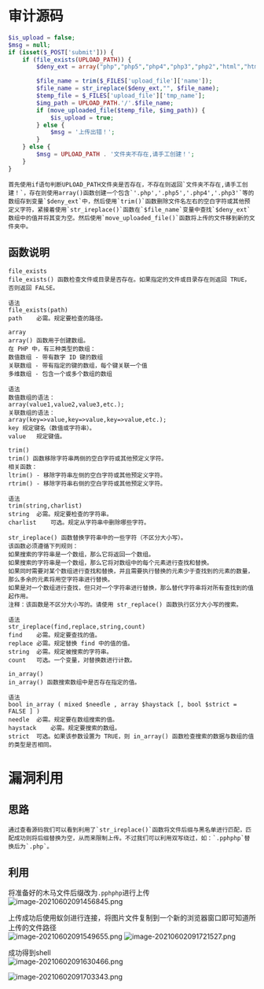 
# 审计源码
```php
$is_upload = false;
$msg = null;
if (isset($_POST['submit'])) {
    if (file_exists(UPLOAD_PATH)) {
        $deny_ext = array("php","php5","php4","php3","php2","html","htm","phtml","pht","jsp","jspa","jspx","jsw","jsv","jspf","jtml","asp","aspx","asa","asax","ascx","ashx","asmx","cer","swf","htaccess","ini");

        $file_name = trim($_FILES['upload_file']['name']);
        $file_name = str_ireplace($deny_ext,"", $file_name);
        $temp_file = $_FILES['upload_file']['tmp_name'];
        $img_path = UPLOAD_PATH.'/'.$file_name;        
        if (move_uploaded_file($temp_file, $img_path)) {
            $is_upload = true;
        } else {
            $msg = '上传出错！';
        }
    } else {
        $msg = UPLOAD_PATH . '文件夹不存在,请手工创建！';
    }
}
```

	首先使用if语句判断UPLOAD_PATH文件夹是否存在，不存在则返回`文件夹不存在,请手工创建！`，存在则使用array()函数创建一个包含`'.php','.php5','.php4','.php3'`等的数组存到变量`$deny_ext`中，然后使用`trim()`函数删除文件名左右的空白字符或其他预定义字符，紧接着使用`str_ireplace()`函数在`$file_name`变量中查找`$deny_ext`数组中的值并将其变为空。然后使用`move_uploaded_file()`函数将上传的文件移到新的文件夹中。


## 函数说明
```
file_exists
file_exists() 函数检查文件或目录是否存在。如果指定的文件或目录存在则返回 TRUE，否则返回 FALSE。

语法
file_exists(path)
path	必需。规定要检查的路径。
```

```
array
array() 函数用于创建数组。
在 PHP 中，有三种类型的数组：
数值数组 - 带有数字 ID 键的数组
关联数组 - 带有指定的键的数组，每个键关联一个值
多维数组 - 包含一个或多个数组的数组

语法
数值数组的语法：
array(value1,value2,value3,etc.);
关联数组的语法：
array(key=>value,key=>value,key=>value,etc.);
key	规定键名（数值或字符串）。
value	规定键值。
```

```
trim()
trim() 函数移除字符串两侧的空白字符或其他预定义字符。
相关函数：
ltrim() - 移除字符串左侧的空白字符或其他预定义字符。
rtrim() - 移除字符串右侧的空白字符或其他预定义字符。

语法
trim(string,charlist)
string	必需。规定要检查的字符串。
charlist	可选。规定从字符串中删除哪些字符。
```

```
str_ireplace() 函数替换字符串中的一些字符（不区分大小写）。
该函数必须遵循下列规则：
如果搜索的字符串是一个数组，那么它将返回一个数组。
如果搜索的字符串是一个数组，那么它将对数组中的每个元素进行查找和替换。
如果同时需要对某个数组进行查找和替换，并且需要执行替换的元素少于查找到的元素的数量，那么多余的元素将用空字符串进行替换。
如果是对一个数组进行查找，但只对一个字符串进行替换，那么替代字符串将对所有查找到的值起作用。
注释：该函数是不区分大小写的。请使用 str_replace() 函数执行区分大小写的搜索。

语法
str_ireplace(find,replace,string,count)
find	必需。规定要查找的值。
replace	必需。规定替换 find 中的值的值。
string	必需。规定被搜索的字符串。
count	可选。一个变量，对替换数进行计数。
```

```
in_array()
in_array() 函数搜索数组中是否存在指定的值。

语法
bool in_array ( mixed $needle , array $haystack [, bool $strict = FALSE ] )
needle	必需。规定要在数组搜索的值。
haystack	必需。规定要搜索的数组。
strict	可选。如果该参数设置为 TRUE，则 in_array() 函数检查搜索的数据与数组的值的类型是否相同。
```


# 漏洞利用

## 思路
	通过查看源码我们可以看到利用了`str_ireplace()`函数将文件后缀与黑名单进行匹配，匹配成功则将后缀替换为空，从而来限制上传。不过我们可以利用双写绕过，如：`.pphphp`替换后为`.php`。


## 利用
将准备好的木马文件后缀改为`.pphphp`进行上传<br />![image-20210602091456845.png](./assets/1656468731651-7f4f51e7-a6ae-4e38-84c7-c4438d4c1e33.png)

上传成功后使用蚁剑进行连接，将图片文件复制到一个新的浏览器窗口即可知道所上传的文件路径<br />![image-20210602091549655.png](./assets/1656468735367-4351d99a-168d-43bf-81bc-77a549500ca4.png)
![image-20210602091721527.png](./assets/1656468738238-7c49e8fa-6e2a-4cc2-9201-c973c31acda8.png)


成功得到shell<br />![image-20210602091630466.png](./assets/1656468743075-fc404ae1-08d5-4770-bba5-1d2063c5c56f.png)

![image-20210602091703343.png](./assets/1656468746200-c38c6ace-56c2-4ec3-953a-6e5f9c3b8197.png)
